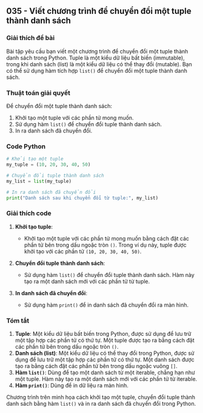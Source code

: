 ## 035 - Viết chương trình để chuyển đổi một tuple thành danh sách

### Giải thích đề bài

Bài tập yêu cầu bạn viết một chương trình để chuyển đổi một tuple thành danh sách trong Python. Tuple là một kiểu dữ liệu bất biến (immutable), trong khi danh sách (list) là một kiểu dữ liệu có thể thay đổi (mutable). Bạn có thể sử dụng hàm tích hợp `list()` để chuyển đổi một tuple thành danh sách.

### Thuật toán giải quyết

Để chuyển đổi một tuple thành danh sách:

1. Khởi tạo một tuple với các phần tử mong muốn.
2. Sử dụng hàm `list()` để chuyển đổi tuple thành danh sách.
3. In ra danh sách đã chuyển đổi.

### Code Python

```python
# Khởi tạo một tuple
my_tuple = (10, 20, 30, 40, 50)

# Chuyển đổi tuple thành danh sách
my_list = list(my_tuple)

# In ra danh sách đã chuyển đổi
print("Danh sách sau khi chuyển đổi từ tuple:", my_list)
```

### Giải thích code

1. **Khởi tạo tuple**:

   - Khởi tạo một tuple với các phần tử mong muốn bằng cách đặt các phần tử bên trong dấu ngoặc tròn `()`. Trong ví dụ này, tuple được khởi tạo với các phần tử `(10, 20, 30, 40, 50)`.

2. **Chuyển đổi tuple thành danh sách**:

   - Sử dụng hàm `list()` để chuyển đổi tuple thành danh sách. Hàm này tạo ra một danh sách mới với các phần tử từ tuple.

3. **In danh sách đã chuyển đổi**:
   - Sử dụng hàm `print()` để in danh sách đã chuyển đổi ra màn hình.

### Tóm tắt

1. **Tuple**: Một kiểu dữ liệu bất biến trong Python, được sử dụng để lưu trữ một tập hợp các phần tử có thứ tự. Một tuple được tạo ra bằng cách đặt các phần tử bên trong dấu ngoặc tròn `()`.
2. **Danh sách (list)**: Một kiểu dữ liệu có thể thay đổi trong Python, được sử dụng để lưu trữ một tập hợp các phần tử có thứ tự. Một danh sách được tạo ra bằng cách đặt các phần tử bên trong dấu ngoặc vuông `[]`.
3. **Hàm `list()`**: Dùng để tạo một danh sách từ một iterable, chẳng hạn như một tuple. Hàm này tạo ra một danh sách mới với các phần tử từ iterable.
4. **Hàm `print()`**: Dùng để in dữ liệu ra màn hình.

Chương trình trên minh họa cách khởi tạo một tuple, chuyển đổi tuple thành danh sách bằng hàm `list()` và in ra danh sách đã chuyển đổi trong Python.
